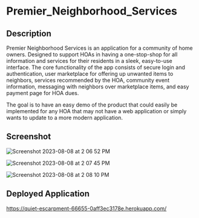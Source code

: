 # Premier_Neighborhood_Services

## Description

Premier Neighborhood Services is an application for a community of home owners. Designed to support HOAs in having a one-stop-shop for all information and services for their residents in a sleek, easy-to-use interface. The core functionality of the app consists of secure login and authentication, user marketplace for offering up unwanted items to neighbors, services recommended by the HOA, community event information, messaging with neighbors over marketplace items, and easy payment page for HOA dues. 

The goal is to have an easy demo of the product that could easily be implemented for any HOA that may not have a web application or simply wants to update to a more modern application. 


## Screenshot

![Screenshot 2023-08-08 at 2 06 52 PM](https://github.com/JerrickJohnson/Premier_Neighborhood_Services/assets/112597870/acb2bb89-2c66-4d4f-9b10-545e4220bd30)

![Screenshot 2023-08-08 at 2 07 45 PM](https://github.com/JerrickJohnson/Premier_Neighborhood_Services/assets/112597870/2c7f376c-45d5-46b8-85ae-11ab49dfae88)

![Screenshot 2023-08-08 at 2 08 10 PM](https://github.com/JerrickJohnson/Premier_Neighborhood_Services/assets/112597870/95b34785-bf46-4faf-bc78-322b78805356)


## Deployed Application

https://quiet-escarpment-66655-0aff3ec3178e.herokuapp.com/

